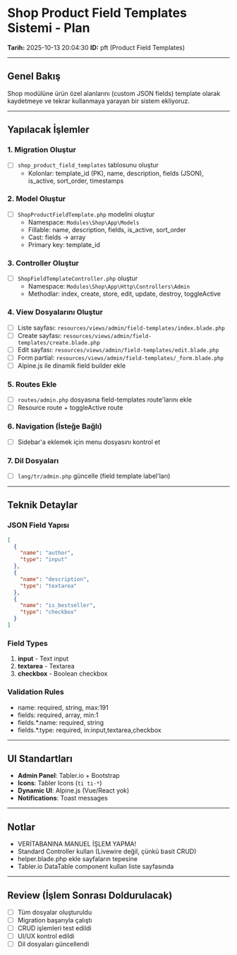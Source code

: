 # Shop Product Field Templates Sistemi - Plan

**Tarih:** 2025-10-13 20:04:30
**ID:** pft (Product Field Templates)

---

## Genel Bakış
Shop modülüne ürün özel alanlarını (custom JSON fields) template olarak kaydetmeye ve tekrar kullanmaya yarayan bir sistem ekliyoruz.

---

## Yapılacak İşlemler

### 1. Migration Oluştur
- [ ] `shop_product_field_templates` tablosunu oluştur
  - Kolonlar: template_id (PK), name, description, fields (JSON), is_active, sort_order, timestamps

### 2. Model Oluştur
- [ ] `ShopProductFieldTemplate.php` modelini oluştur
  - Namespace: `Modules\Shop\App\Models`
  - Fillable: name, description, fields, is_active, sort_order
  - Cast: fields → array
  - Primary key: template_id

### 3. Controller Oluştur
- [ ] `ShopFieldTemplateController.php` oluştur
  - Namespace: `Modules\Shop\App\Http\Controllers\Admin`
  - Methodlar: index, create, store, edit, update, destroy, toggleActive

### 4. View Dosyalarını Oluştur
- [ ] Liste sayfası: `resources/views/admin/field-templates/index.blade.php`
- [ ] Create sayfası: `resources/views/admin/field-templates/create.blade.php`
- [ ] Edit sayfası: `resources/views/admin/field-templates/edit.blade.php`
- [ ] Form partial: `resources/views/admin/field-templates/_form.blade.php`
- [ ] Alpine.js ile dinamik field builder ekle

### 5. Routes Ekle
- [ ] `routes/admin.php` dosyasına field-templates route'larını ekle
- [ ] Resource route + toggleActive route

### 6. Navigation (İsteğe Bağlı)
- [ ] Sidebar'a eklemek için menu dosyasını kontrol et

### 7. Dil Dosyaları
- [ ] `lang/tr/admin.php` güncelle (field template label'ları)

---

## Teknik Detaylar

### JSON Field Yapısı
```json
[
  {
    "name": "author",
    "type": "input"
  },
  {
    "name": "description",
    "type": "textarea"
  },
  {
    "name": "is_bestseller",
    "type": "checkbox"
  }
]
```

### Field Types
1. **input** - Text input
2. **textarea** - Textarea
3. **checkbox** - Boolean checkbox

### Validation Rules
- name: required, string, max:191
- fields: required, array, min:1
- fields.*.name: required, string
- fields.*.type: required, in:input,textarea,checkbox

---

## UI Standartları
- **Admin Panel**: Tabler.io + Bootstrap
- **Icons**: Tabler Icons (`ti ti-*`)
- **Dynamic UI**: Alpine.js (Vue/React yok)
- **Notifications**: Toast messages

---

## Notlar
- VERİTABANINA MANUEL İŞLEM YAPMA!
- Standard Controller kullan (Livewire değil, çünkü basit CRUD)
- helper.blade.php ekle sayfaların tepesine
- Tabler.io DataTable component kullan liste sayfasında

---

## Review (İşlem Sonrası Doldurulacak)
- [ ] Tüm dosyalar oluşturuldu
- [ ] Migration başarıyla çalıştı
- [ ] CRUD işlemleri test edildi
- [ ] UI/UX kontrol edildi
- [ ] Dil dosyaları güncellendi
